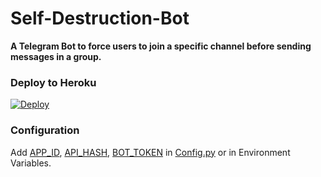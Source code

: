 # Self-Destruction-Bot

**A Telegram Bot to force users to join a specific channel before sending messages in a group.**
<!-- - Find it on Telegram as [Promoter](https://t.me/Force_Subscriber_V1_Bot) -->

### Deploy to Heroku
[![Deploy](https://www.herokucdn.com/deploy/button.svg)](https://heroku.com/deploy?template=https://github.com/freecontent/Self-Destruction-Bot)

### Configuration
Add [APP_ID](https://my.telegram.org/apps), [API_HASH](https://my.telegram.org/apps), [BOT_TOKEN](https://t.me/botfather) in [Config.py](Config.py) or in Environment Variables.
